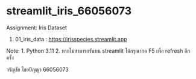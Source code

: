 # streamlit_iris_66056073
Assignment: Iris Dataset

1. 01_iris_data : https://irisspecies.streamlit.app

Note: 1. Python 3.11
      2. หากไม่สามารถรันบน streamlit ได้กรุณากด F5 เพื่อ refresh อีกครั้ง

วรัญชัย ไชยปัญญา 66056073

